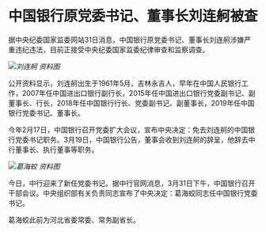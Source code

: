 # 中国银行原党委书记、董事长刘连舸被查

据中央纪委国家监委网站31日消息，中国银行原党委书记、董事长刘连舸涉嫌严重违纪违法，目前正接受中央纪委国家监委纪律审查和监察调查。

![](https://inews.gtimg.com/news_bt/OFBbpT20QXheUJ89TxIK1dDnYrYCIxt1001n_gxSjOiwAAA/1000)_刘连舸
资料图_

公开资料显示，刘连舸出生于‍‍‍‍‍‍‍1961年5月，吉林永吉人，早年在中国人民银行工作，2007年任中国进出口银行副行长，2015年任中国进出口银行党委副书记、副董事长、行长，2018年任中国银行行长、党委副书记、副董事长，2019年任中国银行党委书记、董事长。

今年2月17日，中国银行召开党委扩大会议，宣布中央决定：免去刘连舸的中国银行党委书记职务。3月19日，中国银行公告，董事会收到刘连舸的辞呈，他辞去中行董事长、执行董事等职务。

![](https://inews.gtimg.com/news_bt/OMxuzHRM5AaBG2Gzynb7MHVpJfrWh5dvE0arCXs5F-8RIAA/1000)_葛海蛟
资料图_

今日，中行迎来了新任党委书记。据中行官网消息，3月31日下午，中国银行召开干部会议。中央组织部有关负责同志宣布了中央决定：葛海蛟同志任中国银行党委书记。

葛海蛟此前为河北省委常委、常务副省长。

